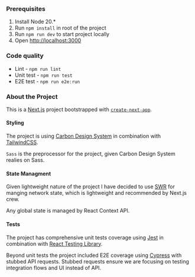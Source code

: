 ### Prerequisites

1. Install Node 20.*
2. Run `npm install` in root of the project
3. Run `npm run dev` to start project locally
4. Open [http://localhost:3000](http://localhost:3000)

### Code quality

* Lint - `npm run lint`
* Unit test - `npm run test`
* E2E test - `npm run e2e:run`

### About the Project

This is a [Next.js](https://nextjs.org/) project bootstrapped with [`create-next-app`](https://github.com/vercel/next.js/tree/canary/packages/create-next-app).

#### Styling
The project is using [Carbon Design System](https://carbondesignsystem.com/) in combination with [TailwindCSS](https://tailwindcss.com/).

`Sass` is the preprocessor for the project, given Carbon Design System realies on Sass.

#### State Managment

Given lightweight nature of the project I have decided to use [SWR](https://swr.vercel.app/docs/with-nextjs) for manging network state, which is lightweight and recommended by Next.js crew.

Any global state is managed by React Context API.

#### Tests

The project has comprehensive unit tests coverage using [Jest](https://jestjs.io/) in combination with [React Testing Library](https://testing-library.com/docs/react-testing-library/intro/).

Beyond unit tests the project included E2E coverage using [Cypress](https://www.cypress.io/) with stubbed API requests.
Stubbed requests ensure we are focusing on testing integration flows and UI instead of API.
